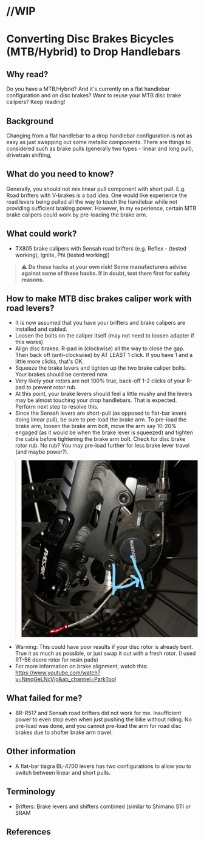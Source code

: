 # //WIP
# Converting Disc Brakes Bicycles (MTB/Hybrid) to Drop Handlebars
## Why read?
Do you have a MTB/Hybrid? And it's currently on a flat handlebar configuration and on disc brakes? Want to reuse your MTB disc brake calipers? Keep reading!

## Background
Changing from a flat handlebar to a drop handlebar configuration is not as easy as just swapping out some metallic components. There are things to considered such as brake pulls (generally two types - linear and long pull), drivetrain shifting, 

## What do you need to know?
Generally, you should not mix linear pull component with short pull. E.g. Road brifters with V-brakes is a bad idea. One would like experience the road levers being pulled all the way to touch the handlebar while not providing sufficient braking power. 
However, in my experience, certain MTB brake calipers could work by pre-loading the brake arm. 

## What could work?
* TX805 brake calipers with Sensah road brifters (e.g. Reflex - (tested working), Ignite, Phi (tested working))

> :warning: **Do these hacks at your own risk! Some manufacturers advise against some of these hacks. If in doubt, test them first for safety reasons.**

## How to make MTB disc brakes caliper work with road levers?
- It is now assumed that you have your brifters and brake calipers are installed and cabled.
- Loosen the bolts on the caliper itself (may not need to loosen adapter if this works)
- Align disc brakes: R-pad in (clockwise) all the way to close the gap. Then back off (anti-clockwise) by AT LEAST 1 click. If you have 1 and a little more clicks, that's OK. 
- Squeeze the brake levers and tighten up the two brake caliper bolts. Your brakes should be centered now.
- Very likely your rotors are not 100% true, back-off 1-2 clicks of your R-pad to prevent rotor rub. 
- At this point, your brake levers should feel a little mushy and the levers may be almost touching your drop handlebars. That is expected. Perform next step to resolve this.
- Since the Sensah levers are short-pull (as opposed to flat-bar levers doing linear pull), be sure to pre-load the brake arm. To pre-load the brake arm, loosen the brake arm bolt, move the arm say 10-20% engaged (as it would be when the brake lever is squeezed) and tighten the cable before tightening the brake arm bolt. Check for disc brake rotor rub. No rub? You may pre-load further for less brake lever travel (and maybe power?).
> ![Pre-loading of brake arm](https://github.com/ana-shields/drop-bars-conversion/blob/main/brake_caliper_instructions.jpg)
- Warning: This could have poor results if your disc rotor is already bent. True it as much as possible, or just swap it out with a fresh rotor. (I used RT-56 deore rotor for resin pads)
- For more information on brake alignment, watch this: https://www.youtube.com/watch?v=NmqGeLNcVIg&ab_channel=ParkTool

## What failed for me?
- BR-R517 and Sensah road brifters did not work for me. Insufficient power to even stop even when just pushing the bike without riding. No pre-load was done, and you cannot pre-load the arm for road disc brakes due to shofter brake arm travel. 

## Other information
- A flat-bar tiagra BL-4700 levers has two configurations to allow you to switch between linear and short pulls. 

## Terminology
- Brifters: Brake levers and shifters combined (similar to Shimano STI or SRAM 

## References
